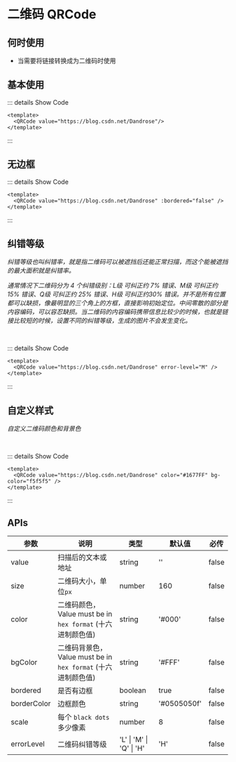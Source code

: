 # 二维码 QRCode

<BackTop />
<Watermark fullscreen content="Vue Amazing UI" />

## 何时使用

- 当需要将链接转换成为二维码时使用

## 基本使用

<QRCode value="https://blog.csdn.net/Dandrose"/>

::: details Show Code

```vue
<template>
  <QRCode value="https://blog.csdn.net/Dandrose"/>
</template>
```

:::

## 无边框

<QRCode value="https://blog.csdn.net/Dandrose" :bordered="false" />

::: details Show Code

```vue
<template>
  <QRCode value="https://blog.csdn.net/Dandrose" :bordered="false" />
</template>
```

:::

## 纠错等级

*纠错等级也叫纠错率，就是指二维码可以被遮挡后还能正常扫描，而这个能被遮挡的最大面积就是纠错率。*

*通常情况下二维码分为 4 个纠错级别：L级 可纠正约 7% 错误、M级 可纠正约 15% 错误、Q级 可纠正约 25% 错误、H级 可纠正约30% 错误。并不是所有位置都可以缺损，像最明显的三个角上的方框，直接影响初始定位。中间零散的部分是内容编码，可以容忍缺损。当二维码的内容编码携带信息比较少的时候，也就是链接比较短的时候，设置不同的纠错等级，生成的图片不会发生变化。*

<br/>

<QRCode value="https://blog.csdn.net/Dandrose" error-level="M" />

::: details Show Code

```vue
<template>
  <QRCode value="https://blog.csdn.net/Dandrose" error-level="M" />
</template>
```

:::

## 自定义样式

*自定义二维码颜色和背景色*

<br/>

<QRCode value="https://blog.csdn.net/Dandrose" color="#1677FF" bg-color="f5f5f5" />

::: details Show Code

```vue
<template>
  <QRCode value="https://blog.csdn.net/Dandrose" color="#1677FF" bg-color="f5f5f5" />
</template>
```

:::

## APIs

参数 | 说明 | 类型 | 默认值 | 必传
-- | -- | -- | -- | --
value | 扫描后的文本或地址 | string | '' | false
size | 二维码大小，单位`px` | number | 160 | false
color | 二维码颜色，Value must be in `hex format` (十六进制颜色值) | string | '#000' | false
bgColor | 二维码背景色，Value must be in `hex format` (十六进制颜色值) | string | '#FFF' | false
bordered | 是否有边框 | boolean | true | false
borderColor | 边框颜色 | string | '#0505050f' | false
scale | 每个 `black dots` 多少像素 | number | 8 | false
errorLevel | 二维码纠错等级 | 'L' &#124; 'M' &#124; 'Q' &#124; 'H' | 'H' | false
